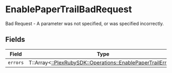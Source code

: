# EnablePaperTrailBadRequest

Bad Request - A parameter was not specified, or was specified incorrectly.


## Fields

| Field                                                                                                            | Type                                                                                                             | Required                                                                                                         | Description                                                                                                      |
| ---------------------------------------------------------------------------------------------------------------- | ---------------------------------------------------------------------------------------------------------------- | ---------------------------------------------------------------------------------------------------------------- | ---------------------------------------------------------------------------------------------------------------- |
| `errors`                                                                                                         | T::Array<[::PlexRubySDK::Operations::EnablePaperTrailErrors](../../models/operations/enablepapertrailerrors.md)> | :heavy_minus_sign:                                                                                               | N/A                                                                                                              |